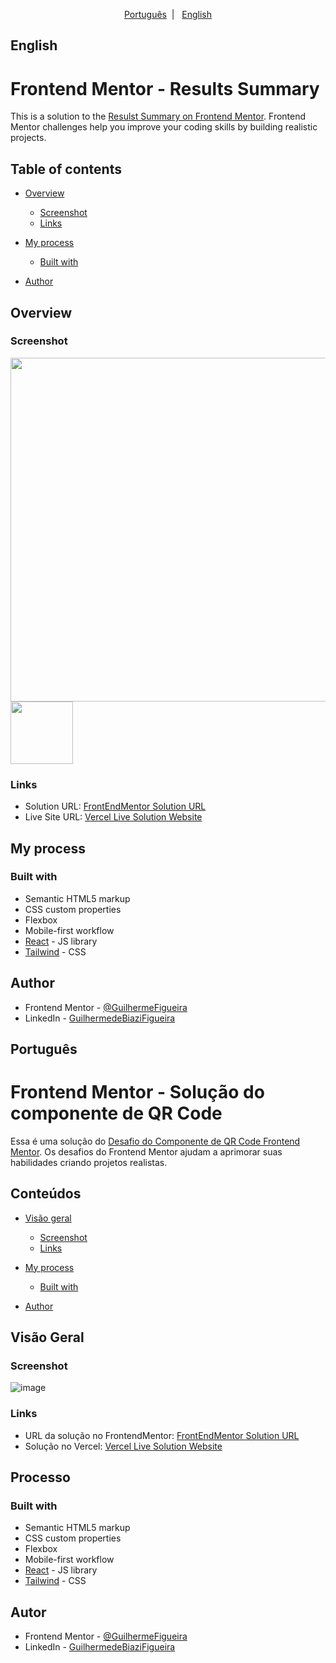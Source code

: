 
<p align="center">
  <a href="#português">Português</a>&nbsp;&nbsp;|&nbsp;&nbsp;
  <a href="#english">English</a>
</p>

## English

# Frontend Mentor - Results Summary

This is a solution to the [Resulst Summary on Frontend Mentor](https://www.frontendmentor.io/challenges/results-summary-component-CE_K6s0maV). Frontend Mentor challenges help you improve your coding skills by building realistic projects.

## Table of contents

- [Overview](#overview)
  - [Screenshot](#screenshot)
  - [Links](#links)
- [My process](#my-process)
  - [Built with](#built-with)

- [Author](#author)

## Overview

### Screenshot

<img width="550"  src="https://user-images.githubusercontent.com/95925774/221421766-feef2dd6-5a34-44c3-8750-fae7e83aa357.png">
<img width="100px"  src="https://user-images.githubusercontent.com/95925774/221421838-0e598229-5e50-4785-aabf-91f8650e4e1b.png">



### Links

- Solution URL: [FrontEndMentor Solution URL](https://www.frontendmentor.io/solutions/tailwindcss-and-react-qr-code-component-_3XhaNB8Xp)
- Live Site URL: [Vercel Live Solution Website](https://qr-code-component-guilhermefigueira.vercel.app)

## My process

### Built with

- Semantic HTML5 markup
- CSS custom properties
- Flexbox
- Mobile-first workflow
- [React](https://reactjs.org/) - JS library
- [Tailwind](https://tailwindcss.com) - CSS

## Author

- Frontend Mentor - [@GuilhermeFigueira](https://www.frontendmentor.io/profile/GuilhermeFigueira)
- LinkedIn - [GuilhermedeBiaziFigueira](https://www.linkedin.com/in/guilherme-de-biazi-figueira-a77aa3250/)

## Português

# Frontend Mentor - Solução do componente de QR Code 

Essa é uma solução do [Desafio do Componente de QR Code Frontend Mentor](https://www.frontendmentor.io/challenges/qr-code-component-iux_sIO_H). Os desafios do Frontend Mentor ajudam a aprimorar suas habilidades criando projetos realistas.

## Conteúdos

- [Visão geral](#visãogeral)
  - [Screenshot](#screenshot)
  - [Links](#links)
- [My process](#my-process)
  - [Built with](#built-with)

- [Author](#author)

## Visão Geral

### Screenshot

![image](https://user-images.githubusercontent.com/95925774/221325415-e7482aea-2077-4b58-8224-68db682d0189.png)

### Links

- URL da solução no FrontendMentor: [FrontEndMentor Solution URL](https://www.frontendmentor.io/solutions/tailwindcss-and-react-qr-code-component-_3XhaNB8Xp)
- Solução no Vercel: [Vercel Live Solution Website](https://qr-code-component-guilhermefigueira.vercel.app)

## Processo

### Built with

- Semantic HTML5 markup
- CSS custom properties
- Flexbox
- Mobile-first workflow
- [React](https://reactjs.org/) - JS library
- [Tailwind](https://tailwindcss.com) - CSS

## Autor

- Frontend Mentor - [@GuilhermeFigueira](https://www.frontendmentor.io/profile/GuilhermeFigueira)
- LinkedIn - [GuilhermedeBiaziFigueira](https://www.linkedin.com/in/guilherme-de-biazi-figueira-a77aa3250/)
